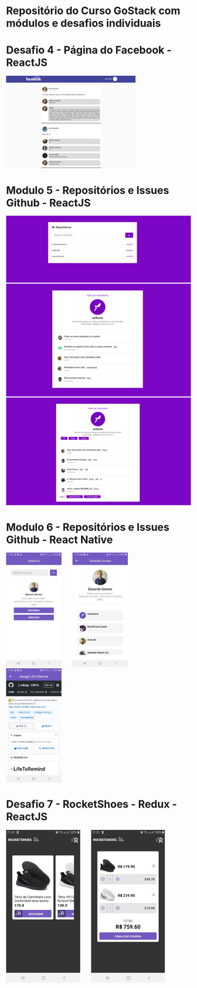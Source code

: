 # Repositório do Curso GoStack com módulos e desafios individuais

# Desafio 4 - Página do Facebook - ReactJS

<img src="./Desafio4ReactJS/src/assets/final.png" width="70%" height="70%">

# Modulo 5 - Repositórios e Issues Github - ReactJS

![Github repos](./modulo5reactjs/src/assets/addrepo.png)
![Github issues](./modulo5reactjs/src/assets/githubprojects.png)
![Desafio 5 completo](./modulo5reactjs/src/assets/desafio5completo.png)

# Modulo 6 - Repositórios e Issues Github - React Native

<img src="./modulo6reactnative/src/assets/main.jpeg" width="30%" height="30%" style="margin-right:30px;"><img src="./modulo6reactnative/src/assets/user.jpeg" width="30%" height="30%" style="margin-right:30px;"><img src="./modulo6reactnative/src/assets/repository.jpeg" width="30%" height="30%">

# Desafio 7 - RocketShoes - Redux - ReactJS
<img src="./desafio7reactnative/src/assets/home.jpeg" width="40%" height="40%" style="margin-right:30px;"><img src="./desafio7reactnative/src/assets/cart.jpeg" width="40%" height="40%">